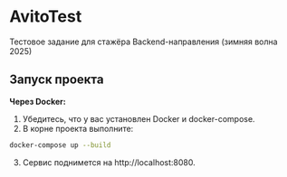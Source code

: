 # AvitoTest
Тестовое задание для стажёра Backend-направления (зимняя волна 2025)

## Запуск проекта
**Через Docker:**
1. Убедитесь, что у вас установлен Docker и docker-compose.
2. В корне проекта выполните:
```sh
docker-compose up --build
```


3. Сервис поднимется на http://localhost:8080.